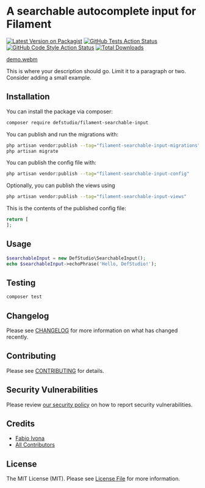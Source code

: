 # A searchable autocomplete input for Filament

[![Latest Version on Packagist](https://img.shields.io/packagist/v/defstudio/filament-searchable-input.svg?style=flat-square)](https://packagist.org/packages/defstudio/filament-searchable-input)
[![GitHub Tests Action Status](https://img.shields.io/github/actions/workflow/status/defstudio/filament-searchable-input/run-tests.yml?branch=main&label=tests&style=flat-square)](https://github.com/defstudio/filament-searchable-input/actions?query=workflow%3Arun-tests+branch%3Amain)
[![GitHub Code Style Action Status](https://img.shields.io/github/actions/workflow/status/defstudio/filament-searchable-input/fix-php-code-styling-issues.yml?branch=main&label=code%20style&style=flat-square)](https://github.com/defstudio/filament-searchable-input/actions?query=workflow%3A"fix-php-code-style-issues"+branch%3Amain)
[![Total Downloads](https://img.shields.io/packagist/dt/defstudio/filament-searchable-input.svg?style=flat-square)](https://packagist.org/packages/defstudio/filament-searchable-input)

[demo.webm](https://github.com/user-attachments/assets/cdc816c4-fa80-46f7-bb7b-43f2f018f61e)


This is where your description should go. Limit it to a paragraph or two. Consider adding a small example.

## Installation

You can install the package via composer:

```bash
composer require defstudio/filament-searchable-input
```

You can publish and run the migrations with:

```bash
php artisan vendor:publish --tag="filament-searchable-input-migrations"
php artisan migrate
```

You can publish the config file with:

```bash
php artisan vendor:publish --tag="filament-searchable-input-config"
```

Optionally, you can publish the views using

```bash
php artisan vendor:publish --tag="filament-searchable-input-views"
```

This is the contents of the published config file:

```php
return [
];
```

## Usage

```php
$searchableInput = new DefStudio\SearchableInput();
echo $searchableInput->echoPhrase('Hello, DefStudio!');
```

## Testing

```bash
composer test
```

## Changelog

Please see [CHANGELOG](CHANGELOG.md) for more information on what has changed recently.

## Contributing

Please see [CONTRIBUTING](.github/CONTRIBUTING.md) for details.

## Security Vulnerabilities

Please review [our security policy](../../security/policy) on how to report security vulnerabilities.

## Credits

- [Fabio Ivona](https://github.com/fabio-ivona)
- [All Contributors](../../contributors)

## License

The MIT License (MIT). Please see [License File](LICENSE.md) for more information.

